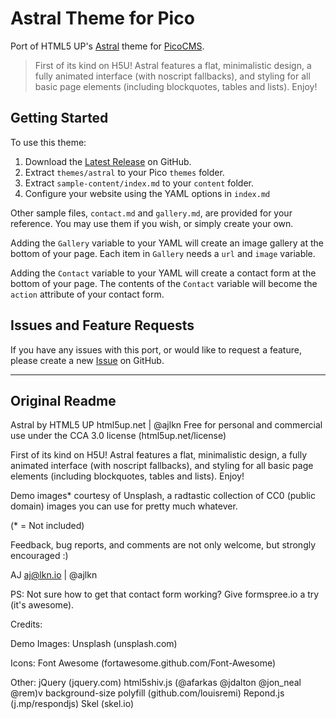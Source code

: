 # Astral Theme for Pico
Port of HTML5 UP's [Astral][] theme for [PicoCMS][].

> First of its kind on H5U! Astral features a flat, minimalistic design, a fully animated interface (with noscript fallbacks), and styling for all basic page elements (including blockquotes, tables and lists). Enjoy!

## Getting Started

To use this theme:

1. Download the [Latest Release][] on GitHub.
1. Extract `themes/astral` to your Pico `themes` folder.
1. Extract `sample-content/index.md` to your `content` folder.
1. Configure your website using the YAML options in `index.md`

Other sample files, `contact.md` and `gallery.md`, are provided for your reference.  You may use them if you wish, or simply create your own.

Adding the `Gallery` variable to your YAML will create an image gallery at the bottom of your page.  Each item in `Gallery` needs a `url` and `image` variable.

Adding the `Contact` variable to your YAML will create a contact form at the bottom of your page.  The contents of the `Contact` variable will become the `action` attribute of your contact form.

## Issues and Feature Requests

If you have any issues with this port, or would like to request a feature, please create a new [Issue][] on GitHub.

[Astral]: https://html5up.net/astral
[PicoCMS]: http://picocms.org/
[Latest Release]: https://github.com/smcdougall/astral-pico/releases
[Issue]: https://github.com/smcdougall/astral-pico/issues

---

## Original Readme

Astral by HTML5 UP
html5up.net | @ajlkn
Free for personal and commercial use under the CCA 3.0 license (html5up.net/license)


First of its kind on H5U! Astral features a flat, minimalistic design, a fully animated
interface (with noscript fallbacks), and styling for all basic page elements (including
blockquotes, tables and lists). Enjoy!

Demo images* courtesy of Unsplash, a radtastic collection of CC0 (public domain) images
you can use for pretty much whatever.

(* = Not included)

Feedback, bug reports, and comments are not only welcome, but strongly encouraged :)

AJ
aj@lkn.io | @ajlkn

PS: Not sure how to get that contact form working? Give formspree.io a try (it's awesome).


Credits:

  Demo Images:
    Unsplash (unsplash.com)

  Icons:
    Font Awesome (fortawesome.github.com/Font-Awesome)

  Other:
    jQuery (jquery.com)
    html5shiv.js (@afarkas @jdalton @jon_neal @rem)v
    background-size polyfill (github.com/louisremi)
    Repond.js (j.mp/respondjs)
    Skel (skel.io)
